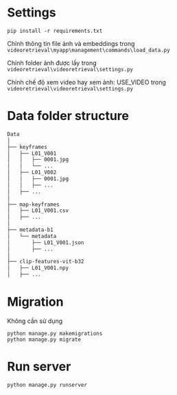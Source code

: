 # Settings
    pip install -r requirements.txt

Chỉnh thông tin file ảnh và embeddings trong `videoretrieval\myapp\management\commands\load_data.py`

Chỉnh folder ảnh được lấy trong `videoretrieval\videoretrieval\settings.py`

Chỉnh chế độ xem video hay xem ảnh: USE_VIDEO trong `videoretrieval\videoretrieval\settings.py`


<!-- chcp 1252 -->
# Data folder structure
```bash
Data
│
├── keyframes
│   ├── L01_V001
│   │   ├── 0001.jpg
│   │   └── ...
│   ├── L01_V002
│   │   ├── 0001.jpg
│   │   ├── ...
│   ├── ...
│ 
├── map-keyframes
│   ├── L01_V001.csv
│   ├── ...
│
├── metadata-b1
│   └── metadata
│       ├── L01_V001.json
│       ├── ...
│
├── clip-features-vit-b32
│   ├── L01_V001.npy
│   ├── ...

```

# Migration
Không cần sử dụng

    python manage.py makemigrations
    python manage.py migrate

# Run server
    python manage.py runserver
